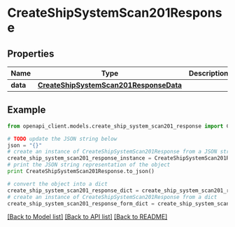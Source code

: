# CreateShipSystemScan201Response


## Properties

Name | Type | Description | Notes
------------ | ------------- | ------------- | -------------
**data** | [**CreateShipSystemScan201ResponseData**](CreateShipSystemScan201ResponseData.md) |  | 

## Example

```python
from openapi_client.models.create_ship_system_scan201_response import CreateShipSystemScan201Response

# TODO update the JSON string below
json = "{}"
# create an instance of CreateShipSystemScan201Response from a JSON string
create_ship_system_scan201_response_instance = CreateShipSystemScan201Response.from_json(json)
# print the JSON string representation of the object
print CreateShipSystemScan201Response.to_json()

# convert the object into a dict
create_ship_system_scan201_response_dict = create_ship_system_scan201_response_instance.to_dict()
# create an instance of CreateShipSystemScan201Response from a dict
create_ship_system_scan201_response_form_dict = create_ship_system_scan201_response.from_dict(create_ship_system_scan201_response_dict)
```
[[Back to Model list]](../README.md#documentation-for-models) [[Back to API list]](../README.md#documentation-for-api-endpoints) [[Back to README]](../README.md)


